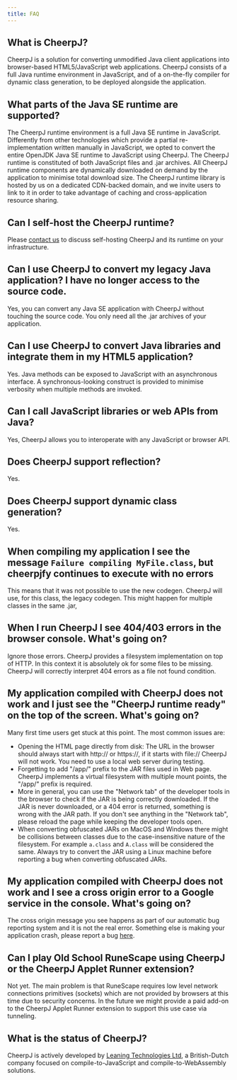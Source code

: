 ```yaml
---
title: FAQ
---
```


## What is CheerpJ?

CheerpJ is a solution for converting unmodified Java client applications into browser-based HTML5/JavaScript web applications. CheerpJ consists of a full Java runtime environment in JavaScript, and of a on-the-fly compiler for dynamic class generation, to be deployed alongside the application.

## What parts of the Java SE runtime are supported?

The CheerpJ runtime environment is a full Java SE runtime in JavaScript. Differently from other technologies which provide a partial re-implementation written manually in JavaScript, we opted to convert the entire OpenJDK Java SE runtime to JavaScript using CheerpJ. The CheerpJ runtime is constituted of both JavaScript files and .jar archives. All CheerpJ runtime components are dynamically downloaded on demand by the application to minimise total download size. The CheerpJ runtime library is hosted by us on a dedicated CDN-backed domain, and we invite users to link to it in order to take advantage of caching and cross-application resource sharing.

## Can I self-host the CheerpJ runtime?

Please [contact us](https://cheerpj.com/contact/) to discuss self-hosting CheerpJ and its runtime on your infrastructure.

## Can I use CheerpJ to convert my legacy Java application? I have no longer access to the source code.

Yes, you can convert any Java SE application with CheerpJ without touching the source code. You only need all the .jar archives of your application.

## Can I use CheerpJ to convert Java libraries and integrate them in my HTML5 application?

Yes. Java methods can be exposed to JavaScript with an asynchronous interface. A synchronous-looking construct is provided to minimise verbosity when multiple methods are invoked.

## Can I call JavaScript libraries or web APIs from Java?

Yes, CheerpJ allows you to interoperate with any JavaScript or browser API.

## Does CheerpJ support reflection?

Yes.

## Does CheerpJ support dynamic class generation?

Yes.

## When compiling my application I see the message `Failure compiling MyFile.class`, but cheerpjfy continues to execute with no errors

This means that it was not possible to use the new codegen. CheerpJ will use, for this class, the legacy codegen. This might happen for multiple classes in the same .jar,

## When I run CheerpJ I see 404/403 errors in the browser console. What's going on?

Ignore those errors. CheerpJ provides a filesystem implementation on top of HTTP. In this context it is absolutely ok for some files to be missing. CheerpJ will correctly interpret 404 errors as a file not found condition.

## My application compiled with CheerpJ does not work and I just see the "CheerpJ runtime ready" on the top of the screen. What's going on?

Many first time users get stuck at this point. The most common issues are:

- Opening the HTML page directly from disk: The URL in the browser should always start with http:// or https://, if it starts with file:// CheerpJ will not work. You need to use a local web server during testing.
- Forgetting to add "/app/" prefix to the JAR files used in Web page. CheerpJ implements a virtual filesystem with multiple mount points, the "/app/" prefix is required.
- More in general, you can use the "Network tab" of the developer tools in the browser to check if the JAR is being correctly downloaded. If the JAR is never downloaded, or a 404 error is returned, something is wrong with the JAR path. If you don't see anything in the "Network tab", please reload the page while keeping the developer tools open.
- When converting obfuscated JARs on MacOS and Windows there might be collisions between classes due to the case-insensitive nature of the filesystem. For example `a.class` and `A.class` will be considered the same. Always try to convert the JAR using a Linux machine before reporting a bug when converting obfuscated JARs.

## My application compiled with CheerpJ does not work and I see a cross origin error to a Google service in the console. What's going on?

The cross origin message you see happens as part of our automatic bug reporting system and it is not the real error. Something else is making your application crash, please report a bug [here](https://github.com/leaningtech/cheerpj-meta/issues).

## Can I play Old School RuneScape using CheerpJ or the CheerpJ Applet Runner extension?

Not yet. The main problem is that RuneScape requires low level network connections primitives (sockets) which are not provided by browsers at this time due to security concerns. In the future we might provide a paid add-on to the CheerpJ Applet Runner extension to support this use case via tunneling.

## What is the status of CheerpJ?

CheerpJ is actively developed by [Leaning Technologies Ltd](https://leaningtech.com), a British-Dutch company focused on compile-to-JavaScript and compile-to-WebAssembly solutions.
